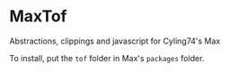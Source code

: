 # MaxTof
Abstractions, clippings and javascript for Cyling74's Max

To install, put the ```tof``` folder in Max's ```packages``` folder.

